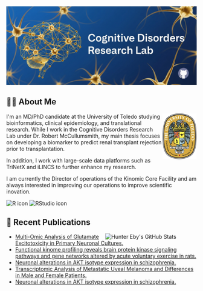 ![Banner](./GitHubLogo.PNG)
## 👨‍⚕️ About Me
<p align="right">
  <img align="right" width="18%"src="./dummy.png"/>
</p>
I'm an MD/PhD candidate at the University of Toledo studying bioinformatics, clinical epidemiology, and translational research. While I work in the Cognitive Disorders Research Lab under Dr. Robert McCullumsmith, my main thesis focuses on developing a biomarker to predict renal transplant rejection prior to transplantation. 

In addition, I work with large-scale data platforms such as TriNetX and iLINCS to further enhance my research. 

I am currently the Director of operations of the Kinomic Core Facility and am always interested in improving our operations to improve scientific inovation.

<p align="left">
  <img src="https://cdn.jsdelivr.net/gh/devicons/devicon/icons/r/r-original.svg" alt="R icon" height="40"/>
  <img src="https://cdn.jsdelivr.net/gh/devicons/devicon/icons/rstudio/rstudio-original.svg" alt="RStudio icon" height="40"/>
</p>






## 📝 Recent Publications

<picture>
  <source media="(prefers-color-scheme: dark)" srcset="https://github-readme-stats.vercel.app/api?username=huntereby&theme=dark&show_icons=true&custom_title=Hunter%20Eby%27s%20GitHub%20Stats">
  <source media="(prefers-color-scheme: light)" srcset="https://github-readme-stats.vercel.app/api?username=huntereby&theme=default&show_icons=true&custom_title=Hunter%20Eby%27s%20GitHub%20Stats">
  <img align="right" width="48%" src="https://github-readme-stats.vercel.app/api?username=huntereby&show_icons=true&custom_title=Hunter%20Eby%27s%20GitHub%20Stats" alt="Hunter Eby's GitHub Stats"/>
</picture>

<!--PUBMED_START-->
- [Multi-Omic Analysis of Glutamate Excitotoxicity in Primary Neuronal Cultures.](https://pubmed.ncbi.nlm.nih.gov/40476344/)
- [Functional kinome profiling reveals brain protein kinase signaling pathways and gene networks altered by acute voluntary exercise in rats.](https://pubmed.ncbi.nlm.nih.gov/40233052/)
- [Neuronal alterations in AKT isotype expression in schizophrenia.](https://pubmed.ncbi.nlm.nih.gov/39424930/)
- [Transcriptomic Analysis of Metastatic Uveal Melanoma and Differences in Male and Female Patients.](https://pubmed.ncbi.nlm.nih.gov/38944422/)
- [Neuronal alterations in AKT isotype expression in schizophrenia.](https://pubmed.ncbi.nlm.nih.gov/38559131/)
<!--PUBMED_END-->



<!--
**huntereby/huntereby** is a ✨ _special_ ✨ repository because its `README.md` (this file) appears on your GitHub profile.

Here are some ideas to get you started:

- 🔭 I’m currently working on ...
- 🌱 I’m currently learning ...
- 👯 I’m looking to collaborate on ...
- 🤔 I’m looking for help with ...
- 💬 Ask me about ...
- 📫 How to reach me: ...
- 😄 Pronouns: ...
- ⚡ Fun fact: ...
-->
